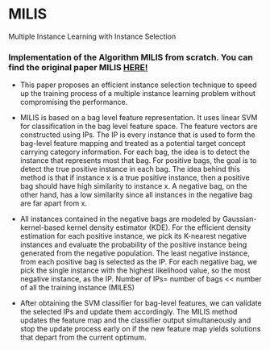 # MILIS
Multiple Instance Learning with Instance Selection

### Implementation of the Algorithm MILIS from scratch. You can find the original paper MILIS [HERE!](https://ieeexplore.ieee.org/document/5557878?arnumber=5557878)

* This paper proposes an efficient instance selection technique to speed up the training process of a multiple instance learning problem without compromising the performance.

* MILIS is based on a bag level feature representation. It uses linear SVM for classification in the bag level feature space. The feature vectors are constructed using IPs. The IP is every instance that is used to form the bag-level feature mapping and treated as a potential target concept carrying category information. For each bag, the idea is to detect the instance that represents most that bag. For positive bags, the goal is to detect the true positive instance in each bag. The idea behind this method is that if instance x is a true positive instance, then a positive bag should have high similarity to instance x. A negative bag, on the other hand, has a low similarity since all instances in the negative bag are far apart from x. 

* All instances contained in the negative bags are modeled by Gaussian-kernel-based kernel density estimator (KDE). For the efficient density estimation for each positive instance, we pick its K-nearest negative instances and evaluate the probability of the positive instance being generated from the negative population. The least negative instance, from each positive bag is selected as the IP.
For each negative bag, we pick the single instance with the highest likelihood value, so the most negative instance, as the IP.
Number of IPs= number of bags << number of all the training instance (MILES)

* After obtaining the SVM classifier for bag-level features, we can validate the selected IPs and update them accordingly. The MILIS method updates the feature map and the classifier output simultaneously and stop the update process early on if the new feature map yields solutions that depart from the current optimum.



